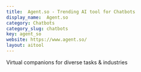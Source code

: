 ```yaml
---
title:  Agent.so - Trending AI tool for Chatbots
display_name:  Agent.so
category: Chatbots
category_slug: chatbots
key: agent_so
website: https://www.agent.so/
layout: aitool
---
```


Virtual companions for diverse tasks & industries

